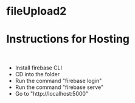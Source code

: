 # fileUpload2

<h1>Instructions for Hosting</h1><br>
<ul> 
<li>Install firebase CLI</li> 
<li>CD into the folder</li> 
<li>Run the command "firebase login"</li>
<li>Run the command "firebase serve"</li> 
<li>Go to "http://localhost:5000"</li>
</ul>
